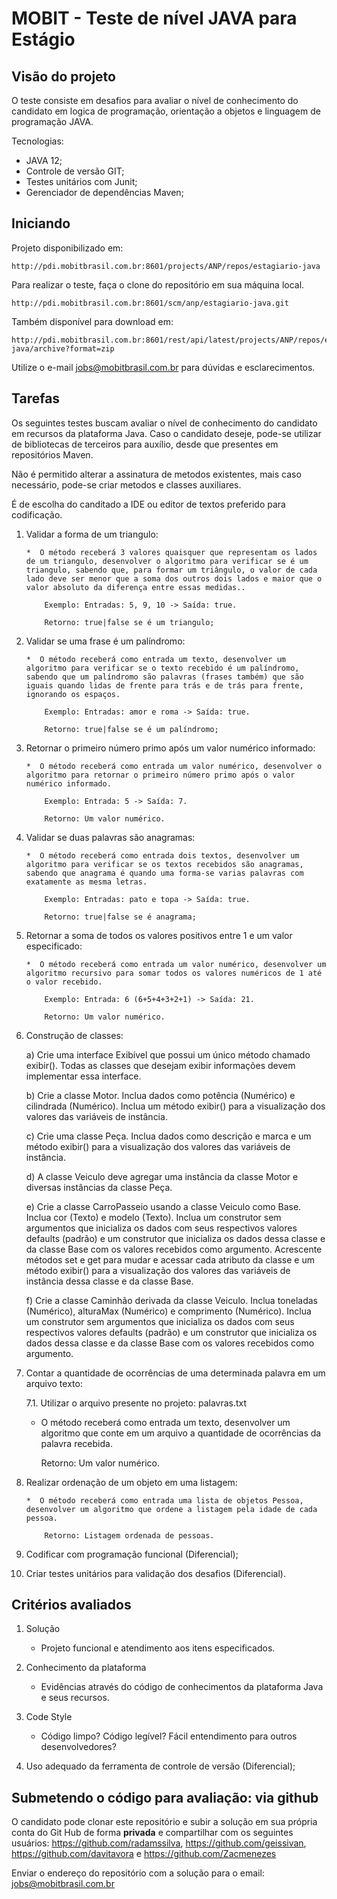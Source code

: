 MOBIT - Teste de nível JAVA para Estágio
========================================

Visão do projeto
----------------
O teste consiste em desafios para avaliar o nível de conhecimento do candidato em logica de programação, orientação a objetos e linguagem de programação JAVA.

Tecnologias:
*	JAVA 12;
*	Controle de versão GIT;
*	Testes unitários com Junit;
*	Gerenciador de dependências Maven;

Iniciando
---------
Projeto disponibilizado em: 
    
    http://pdi.mobitbrasil.com.br:8601/projects/ANP/repos/estagiario-java

Para realizar o teste, faça o clone do repositório em sua máquina local.  
 
    http://pdi.mobitbrasil.com.br:8601/scm/anp/estagiario-java.git

Também disponível para download em:

    http://pdi.mobitbrasil.com.br:8601/rest/api/latest/projects/ANP/repos/estagiario-java/archive?format=zip

Utilize o e-mail jobs@mobitbrasil.com.br para dúvidas e esclarecimentos.

Tarefas
-------
Os seguintes testes buscam avaliar o nível de conhecimento do candidato em recursos da plataforma Java. Caso o candidato deseje, pode-se utilizar de bibliotecas de terceiros para auxílio, desde que presentes em repositórios Maven.

Não é permitido alterar a assinatura de metodos existentes, mais caso necessário, pode-se criar metodos e classes auxiliares.

É de escolha do canditado a IDE ou editor de textos preferido para codificação.

1.	Validar a forma de um triangulo:
        
        *  O método receberá 3 valores quaisquer que representam os lados de um triangulo, desenvolver o algoritmo para verificar se é um triangulo, sabendo que, para formar um triângulo, o valor de cada lado deve ser menor que a soma dos outros dois lados e maior que o valor absoluto da diferença entre essas medidas..
        
            Exemplo: Entradas: 5, 9, 10 -> Saída: true.
        
            Retorno: true|false se é um triangulo;
				
2.	Validar se uma frase é um palíndromo: 
        
        *  O método receberá como entrada um texto, desenvolver um algoritmo para verificar se o texto recebido é um palíndromo, sabendo que um palíndromo são palavras (frases também) que são iguais quando lidas de frente para trás e de trás para frente, ignorando os espaços. 
            
            Exemplo: Entradas: amor e roma -> Saída: true.

            Retorno: true|false se é um palíndromo;

3.	Retornar o primeiro número primo após um valor numérico informado:
        
        *  O método receberá como entrada um valor numérico, desenvolver o algoritmo para retornar o primeiro número primo após o valor numérico informado.
            
            Exemplo: Entrada: 5 -> Saída: 7.
            
            Retorno: Um valor numérico.

4.	Validar se duas palavras são anagramas:
        
        *  O método receberá como entrada dois textos, desenvolver um algoritmo para verificar se os textos recebidos são anagramas, sabendo que anagrama é quando uma forma-se varias palavras com exatamente as mesma letras.
            
            Exemplo: Entradas: pato e topa -> Saída: true.
            
            Retorno: true|false se é anagrama;

5.	Retornar a soma de todos os valores positivos entre 1 e um valor especificado:
       
        *  O método receberá como entrada um valor numérico, desenvolver um algoritmo recursivo para somar todos os valores numéricos de 1 até o valor recebido.
            
            Exemplo: Entrada: 6 (6+5+4+3+2+1) -> Saída: 21.
            
            Retorno: Um valor numérico.

6.  Construção de classes: 
    
    a)  Crie uma interface Exibível que possui um único método chamado exibir(). Todas as classes que desejam exibir informações devem implementar essa interface. 
	
	b)  Crie a classe Motor. Inclua dados como potência (Numérico) e cilindrada (Numérico). Inclua um método exibir() para a visualização dos valores das variáveis de instância. 
	
	c)  Crie uma classe Peça. Inclua dados como descrição e marca e um método exibir() para a visualização dos valores das variáveis de instância. 
	
	d)  A classe Veiculo deve agregar uma instância da classe Motor e diversas instâncias da classe Peça. 
	
	e)  Crie a classe CarroPasseio usando a classe Veiculo como Base. Inclua cor (Texto) e modelo (Texto). Inclua um construtor sem argumentos que inicializa os dados com seus respectivos valores defaults (padrão) e um construtor que inicializa os dados dessa classe e da classe Base com os valores recebidos como argumento. Acrescente métodos set e get para mudar e acessar cada atributo da classe e um método exibir() para a visualização dos valores das variáveis de instância dessa classe e da classe Base. 
	
	f)  Crie a classe Caminhão derivada da classe Veiculo. Inclua toneladas (Numérico), alturaMax (Numérico) e comprimento (Numérico). Inclua um construtor sem argumentos que inicializa os dados com seus respectivos valores defaults (padrão) e um construtor que inicializa os dados dessa classe e da classe Base com os valores recebidos como argumento.


7.  Contar a quantidade de ocorrências de uma determinada palavra em um arquivo texto:

    7.1.    Utilizar o arquivo presente no projeto: palavras.txt
        
    *  O método receberá como entrada um texto, desenvolver um algoritmo que conte em um arquivo a quantidade de ocorrências da palavra recebida.
            
        Retorno: Um valor numérico.
            
8.	Realizar ordenação de um objeto em uma listagem:
        
        *  O método receberá como entrada uma lista de objetos Pessoa, desenvolver um algoritmo que ordene a listagem pela idade de cada pessoa.
            
            Retorno: Listagem ordenada de pessoas.

9.	Codificar com programação funcional (Diferencial);


10. Criar testes unitários para validação dos desafios (Diferencial).


Critérios avaliados
-------------------
1.  Solução        
    *  Projeto funcional e atendimento aos itens especificados.
    
2.  Conhecimento da plataforma
    *   Evidências através do código de conhecimentos da plataforma Java e seus recursos.

3.  Code Style
    *   Código limpo? Código legível? Fácil entendimento para outros desenvolvedores? 

4.	Uso adequado da ferramenta de controle de versão (Diferencial);

Submetendo o código para avaliação: via github
----------------------------------------------
	
O candidato pode clonar este repositório e subir a solução em sua própria conta do Git Hub de forma **privada** e compartilhar com os seguintes usuários: https://github.com/radamssilva, https://github.com/geissivan, https://github.com/davitavora e https://github.com/Zacmenezes

Enviar o endereço do repositório com a solução para o email: jobs@mobitbrasil.com.br
